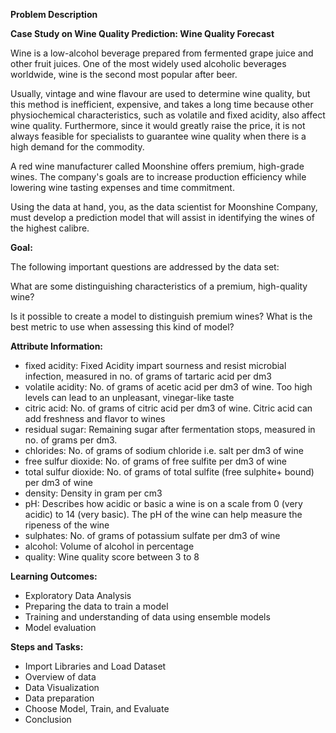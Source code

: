 **Problem Description**

**Case Study on Wine Quality Prediction: Wine Quality Forecast**

Wine is a low-alcohol beverage prepared from fermented grape juice and other fruit juices. One of the most widely used alcoholic beverages worldwide, wine is the second most popular after beer.

Usually, vintage and wine flavour are used to determine wine quality, but this method is inefficient, expensive, and takes a long time because other physiochemical characteristics, such as volatile and fixed acidity, also affect wine quality. Furthermore, since it would greatly raise the price, it is not always feasible for specialists to guarantee wine quality when there is a high demand for the commodity.

A red wine manufacturer called Moonshine offers premium, high-grade wines. The company's goals are to increase production efficiency while lowering wine tasting expenses and time commitment.

Using the data at hand, you, as the data scientist for Moonshine Company, must develop a prediction model that will assist in identifying the wines of the highest calibre.

**Goal:**

The following important questions are addressed by the data set: 

What are some distinguishing characteristics of a premium, high-quality wine?

Is it possible to create a model to distinguish premium wines? What is the best metric to use when assessing this kind of model?

**Attribute Information:**

- fixed acidity: Fixed Acidity impart sourness and resist microbial infection, measured in no. of grams of tartaric acid per dm3
- volatile acidity: No. of grams of acetic acid per dm3 of wine. Too high levels can lead to an unpleasant, vinegar-like taste
- citric acid: No. of grams of citric acid per dm3 of wine. Citric acid can add freshness and flavor to wines
- residual sugar: Remaining sugar after fermentation stops, measured in no. of grams per dm3.
- chlorides: No. of grams of sodium chloride i.e. salt per dm3 of wine
- free sulfur dioxide: No. of grams of free sulfite per dm3 of wine
- total sulfur dioxide: No. of grams of total sulfite (free sulphite+ bound) per dm3 of wine
- density: Density in gram per cm3
- pH: Describes how acidic or basic a wine is on a scale from 0 (very acidic) to 14 (very basic). The pH of the wine can help measure the ripeness of the wine
- sulphates: No. of grams of potassium sulfate per dm3 of wine
- alcohol: Volume of alcohol in percentage
- quality: Wine quality score between 3 to 8

**Learning Outcomes:**

- Exploratory Data Analysis
- Preparing the data to train a model
- Training and understanding of data using ensemble models
- Model evaluation

**Steps and Tasks:**

- Import Libraries and Load Dataset
- Overview of data
- Data Visualization
- Data preparation
- Choose Model, Train, and Evaluate
- Conclusion

